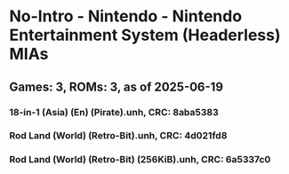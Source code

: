 # No-Intro - Nintendo - Nintendo Entertainment System (Headerless) MIAs
## Games: 3, ROMs: 3, as of 2025-06-19

### 18-in-1 (Asia) (En) (Pirate).unh, CRC: 8aba5383
### Rod Land (World) (Retro-Bit).unh, CRC: 4d021fd8
### Rod Land (World) (Retro-Bit) (256KiB).unh, CRC: 6a5337c0
